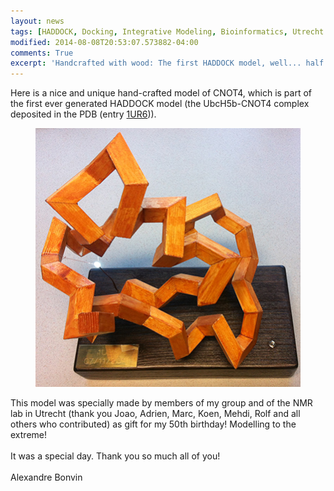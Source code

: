 ```yaml
---
layout: news
tags: [HADDOCK, Docking, Integrative Modeling, Bioinformatics, Utrecht University, Ubiquitination, E2-E3]
modified: 2014-08-08T20:53:07.573882-04:00
comments: True
excerpt: 'Handcrafted with wood: The first HADDOCK model, well... half of it!'
---
```

Here is a nice and unique hand-crafted model of CNOT4, which is part of the first ever generated HADDOCK model (the UbcH5b-CNOT4 complex deposited in the PDB (entry [1UR6](http://www.ebi.ac.uk/pdbe-srv/view/entry/1ur6/summary))).
<figure align="center">
    <img src="/images/posts/cnot4-1ur6.jpg">
</figure>
This model was specially made by members of my group and of the NMR lab in Utrecht (thank you Joao, Adrien, Marc, Koen, Mehdi, Rolf and all others who contributed) as gift for my 50th birthday! Modelling to the extreme! 
<BR>
<BR>
It was a special day.
Thank you so much all of you!
<BR>
<BR>
Alexandre Bonvin

